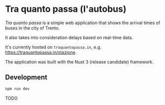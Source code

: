 # Tra quanto passa (l'autobus)

*Tra quanto passa* is a simple web application that shows the arrival times of buses in the city of Trento.

It also takes into consideration delays based on real-time data.

It's currently hosted on `traquantopassa.in`, e.g. https://traquantopassa.in/stazione.

The application was built with the Nuxt 3 (release candidate) framework. 

## Development

```bash
npm run dev
```

TODO
